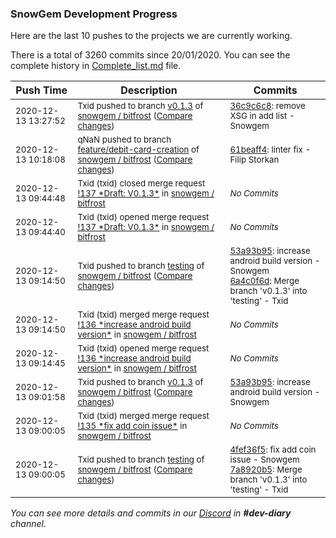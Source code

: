 
### SnowGem Development Progress

Here are the last 10 pushes to the projects we are currently working.

There is a total of 3260 commits since 20/01/2020. You can see the complete history in
 [Complete_list.md](Complete_list.md) file.

| Push Time | Description | Commits |
| --- | --- | --- |
| <sub>2020-12-13 13:27:52</sub> | <sub>Txid pushed to branch [v0\.1\.3](https://gitlab.com/snowgem/bitfrost/commits/v0.1.3) of [snowgem / bitfrost](https://gitlab.com/snowgem/bitfrost) ([Compare changes](https://gitlab.com/snowgem/bitfrost/compare/53a93b95ef7904e7beb0e3361877479edcdd3a0c...36c9c6c858771aeced2fe40f9b8fdc33abd42632))</sub> | <sub>[36c9c6c8](https://gitlab.com/snowgem/bitfrost/-/commit/36c9c6c858771aeced2fe40f9b8fdc33abd42632): remove XSG in add list - Snowgem</sub> |
| <sub>2020-12-13 10:18:08</sub> | <sub>qNaN pushed to branch [feature/debit\-card\-creation](https://gitlab.com/snowgem/bitfrost/commits/feature/debit-card-creation) of [snowgem / bitfrost](https://gitlab.com/snowgem/bitfrost) ([Compare changes](https://gitlab.com/snowgem/bitfrost/compare/137bea91784c07cf72f342bc1241e23c870d1301...61beaff44d1d05b89c8fd81769d68f839b64bc27))</sub> | <sub>[61beaff4](https://gitlab.com/snowgem/bitfrost/-/commit/61beaff44d1d05b89c8fd81769d68f839b64bc27): linter fix - Filip Storkan</sub> |
| <sub>2020-12-13 09:44:48</sub> | <sub>Txid (txid) closed merge request [\!137 \*Draft: V0\.1\.3\*](https://gitlab.com/snowgem/bitfrost/-/merge_requests/137) in [snowgem / bitfrost](https://gitlab.com/snowgem/bitfrost)</sub> | <sub>_No Commits_</sub> |
| <sub>2020-12-13 09:44:40</sub> | <sub>Txid (txid) opened merge request [\!137 \*Draft: V0\.1\.3\*](https://gitlab.com/snowgem/bitfrost/-/merge_requests/137) in [snowgem / bitfrost](https://gitlab.com/snowgem/bitfrost)</sub> | <sub>_No Commits_</sub> |
| <sub>2020-12-13 09:14:50</sub> | <sub>Txid pushed to branch [testing](https://gitlab.com/snowgem/bitfrost/commits/testing) of [snowgem / bitfrost](https://gitlab.com/snowgem/bitfrost) ([Compare changes](https://gitlab.com/snowgem/bitfrost/compare/7a8920b5b34c3a9cfbae10a2230e2df1743b9676...6a4c0f6ddd324a5d1918829616b6b1318e4592e4))</sub> | <sub>[53a93b95](https://gitlab.com/snowgem/bitfrost/-/commit/53a93b95ef7904e7beb0e3361877479edcdd3a0c): increase android build version - Snowgem<br>[6a4c0f6d](https://gitlab.com/snowgem/bitfrost/-/commit/6a4c0f6ddd324a5d1918829616b6b1318e4592e4): Merge branch 'v0.1.3' into 'testing' - Txid</sub> |
| <sub>2020-12-13 09:14:50</sub> | <sub>Txid (txid) merged merge request [\!136 \*increase android build version\*](https://gitlab.com/snowgem/bitfrost/-/merge_requests/136) in [snowgem / bitfrost](https://gitlab.com/snowgem/bitfrost)</sub> | <sub>_No Commits_</sub> |
| <sub>2020-12-13 09:14:45</sub> | <sub>Txid (txid) opened merge request [\!136 \*increase android build version\*](https://gitlab.com/snowgem/bitfrost/-/merge_requests/136) in [snowgem / bitfrost](https://gitlab.com/snowgem/bitfrost)</sub> | <sub>_No Commits_</sub> |
| <sub>2020-12-13 09:01:58</sub> | <sub>Txid pushed to branch [v0\.1\.3](https://gitlab.com/snowgem/bitfrost/commits/v0.1.3) of [snowgem / bitfrost](https://gitlab.com/snowgem/bitfrost) ([Compare changes](https://gitlab.com/snowgem/bitfrost/compare/4fef36f5bd883e1baf70c661eae769e0fd5836c2...53a93b95ef7904e7beb0e3361877479edcdd3a0c))</sub> | <sub>[53a93b95](https://gitlab.com/snowgem/bitfrost/-/commit/53a93b95ef7904e7beb0e3361877479edcdd3a0c): increase android build version - Snowgem</sub> |
| <sub>2020-12-13 09:00:05</sub> | <sub>Txid (txid) merged merge request [\!135 \*fix add coin issue\*](https://gitlab.com/snowgem/bitfrost/-/merge_requests/135) in [snowgem / bitfrost](https://gitlab.com/snowgem/bitfrost)</sub> | <sub>_No Commits_</sub> |
| <sub>2020-12-13 09:00:05</sub> | <sub>Txid pushed to branch [testing](https://gitlab.com/snowgem/bitfrost/commits/testing) of [snowgem / bitfrost](https://gitlab.com/snowgem/bitfrost) ([Compare changes](https://gitlab.com/snowgem/bitfrost/compare/cbbb3151f2997cd5dfed304e92b6305e6428cfc5...7a8920b5b34c3a9cfbae10a2230e2df1743b9676))</sub> | <sub>[4fef36f5](https://gitlab.com/snowgem/bitfrost/-/commit/4fef36f5bd883e1baf70c661eae769e0fd5836c2): fix add coin issue - Snowgem<br>[7a8920b5](https://gitlab.com/snowgem/bitfrost/-/commit/7a8920b5b34c3a9cfbae10a2230e2df1743b9676): Merge branch 'v0.1.3' into 'testing' - Txid</sub> |

_You can see more details and commits in our [Discord](https://discord.gg/zumGnbg) in **#dev-diary** channel._

